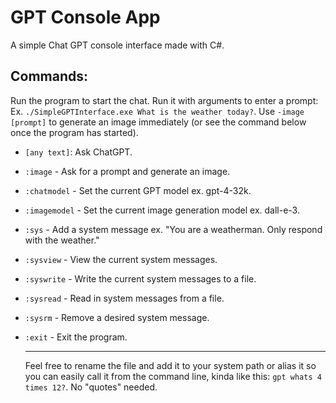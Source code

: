 # GPT Console App
A simple Chat GPT console interface made with C#.
## Commands:
Run the program to start the chat.
Run it with arguments to enter a prompt: Ex. `./SimpleGPTInterface.exe What is the weather today?`.
Use `-image [prompt]` to generate an image immediately (or see the command below once the program has started).
- `[any text]`: Ask ChatGPT.
- `:image` - Ask for a prompt and generate an image.
- `:chatmodel` - Set the current GPT model ex. gpt-4-32k.
- `:imagemodel` - Set the current image generation model ex. dall-e-3.
- `:sys` - Add a system message ex. "You are a weatherman. Only respond with the weather."
- `:sysview` - View the current system messages.
- `:syswrite` - Write the current system messages to a file.
- `:sysread` - Read in system messages from a file.
- `:sysrm` - Remove a desired system message.
- `:exit` - Exit the program.
  
  ---
  Feel free to rename the file and add it to your system path or alias it so you can easily call it from the command line, kinda like this:
  `gpt whats 4 times 12?`. No "quotes" needed.
